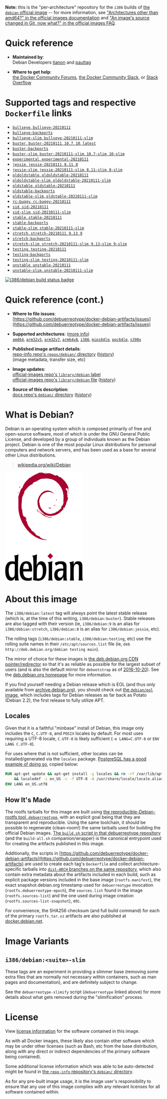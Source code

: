<!--

********************************************************************************

WARNING:

    DO NOT EDIT "debian/README.md"

    IT IS AUTO-GENERATED

    (from the other files in "debian/" combined with a set of templates)

********************************************************************************

-->

**Note:** this is the "per-architecture" repository for the `i386` builds of [the `debian` official image](https://hub.docker.com/_/debian) -- for more information, see ["Architectures other than amd64?" in the official images documentation](https://github.com/docker-library/official-images#architectures-other-than-amd64) and ["An image's source changed in Git, now what?" in the official images FAQ](https://github.com/docker-library/faq#an-images-source-changed-in-git-now-what).

# Quick reference

-	**Maintained by**:  
	Debian Developers [tianon](https://qa.debian.org/developer.php?login=tianon) and [paultag](https://qa.debian.org/developer.php?login=paultag)

-	**Where to get help**:  
	[the Docker Community Forums](https://forums.docker.com/), [the Docker Community Slack](https://dockr.ly/slack), or [Stack Overflow](https://stackoverflow.com/search?tab=newest&q=docker)

# Supported tags and respective `Dockerfile` links

-	[`bullseye`, `bullseye-20210111`](https://github.com/debuerreotype/docker-debian-artifacts/blob/50da5310602ec9caa7b1e074be74037cacb1bd43/bullseye/Dockerfile)
-	[`bullseye-backports`](https://github.com/debuerreotype/docker-debian-artifacts/blob/50da5310602ec9caa7b1e074be74037cacb1bd43/bullseye/backports/Dockerfile)
-	[`bullseye-slim`, `bullseye-20210111-slim`](https://github.com/debuerreotype/docker-debian-artifacts/blob/50da5310602ec9caa7b1e074be74037cacb1bd43/bullseye/slim/Dockerfile)
-	[`buster`, `buster-20210111`, `10.7`, `10`, `latest`](https://github.com/debuerreotype/docker-debian-artifacts/blob/50da5310602ec9caa7b1e074be74037cacb1bd43/buster/Dockerfile)
-	[`buster-backports`](https://github.com/debuerreotype/docker-debian-artifacts/blob/50da5310602ec9caa7b1e074be74037cacb1bd43/buster/backports/Dockerfile)
-	[`buster-slim`, `buster-20210111-slim`, `10.7-slim`, `10-slim`](https://github.com/debuerreotype/docker-debian-artifacts/blob/50da5310602ec9caa7b1e074be74037cacb1bd43/buster/slim/Dockerfile)
-	[`experimental`, `experimental-20210111`](https://github.com/debuerreotype/docker-debian-artifacts/blob/50da5310602ec9caa7b1e074be74037cacb1bd43/experimental/Dockerfile)
-	[`jessie`, `jessie-20210111`, `8.11`, `8`](https://github.com/debuerreotype/docker-debian-artifacts/blob/50da5310602ec9caa7b1e074be74037cacb1bd43/jessie/Dockerfile)
-	[`jessie-slim`, `jessie-20210111-slim`, `8.11-slim`, `8-slim`](https://github.com/debuerreotype/docker-debian-artifacts/blob/50da5310602ec9caa7b1e074be74037cacb1bd43/jessie/slim/Dockerfile)
-	[`oldoldstable`, `oldoldstable-20210111`](https://github.com/debuerreotype/docker-debian-artifacts/blob/50da5310602ec9caa7b1e074be74037cacb1bd43/oldoldstable/Dockerfile)
-	[`oldoldstable-slim`, `oldoldstable-20210111-slim`](https://github.com/debuerreotype/docker-debian-artifacts/blob/50da5310602ec9caa7b1e074be74037cacb1bd43/oldoldstable/slim/Dockerfile)
-	[`oldstable`, `oldstable-20210111`](https://github.com/debuerreotype/docker-debian-artifacts/blob/50da5310602ec9caa7b1e074be74037cacb1bd43/oldstable/Dockerfile)
-	[`oldstable-backports`](https://github.com/debuerreotype/docker-debian-artifacts/blob/50da5310602ec9caa7b1e074be74037cacb1bd43/oldstable/backports/Dockerfile)
-	[`oldstable-slim`, `oldstable-20210111-slim`](https://github.com/debuerreotype/docker-debian-artifacts/blob/50da5310602ec9caa7b1e074be74037cacb1bd43/oldstable/slim/Dockerfile)
-	[`rc-buggy`, `rc-buggy-20210111`](https://github.com/debuerreotype/docker-debian-artifacts/blob/50da5310602ec9caa7b1e074be74037cacb1bd43/rc-buggy/Dockerfile)
-	[`sid`, `sid-20210111`](https://github.com/debuerreotype/docker-debian-artifacts/blob/50da5310602ec9caa7b1e074be74037cacb1bd43/sid/Dockerfile)
-	[`sid-slim`, `sid-20210111-slim`](https://github.com/debuerreotype/docker-debian-artifacts/blob/50da5310602ec9caa7b1e074be74037cacb1bd43/sid/slim/Dockerfile)
-	[`stable`, `stable-20210111`](https://github.com/debuerreotype/docker-debian-artifacts/blob/50da5310602ec9caa7b1e074be74037cacb1bd43/stable/Dockerfile)
-	[`stable-backports`](https://github.com/debuerreotype/docker-debian-artifacts/blob/50da5310602ec9caa7b1e074be74037cacb1bd43/stable/backports/Dockerfile)
-	[`stable-slim`, `stable-20210111-slim`](https://github.com/debuerreotype/docker-debian-artifacts/blob/50da5310602ec9caa7b1e074be74037cacb1bd43/stable/slim/Dockerfile)
-	[`stretch`, `stretch-20210111`, `9.13`, `9`](https://github.com/debuerreotype/docker-debian-artifacts/blob/50da5310602ec9caa7b1e074be74037cacb1bd43/stretch/Dockerfile)
-	[`stretch-backports`](https://github.com/debuerreotype/docker-debian-artifacts/blob/50da5310602ec9caa7b1e074be74037cacb1bd43/stretch/backports/Dockerfile)
-	[`stretch-slim`, `stretch-20210111-slim`, `9.13-slim`, `9-slim`](https://github.com/debuerreotype/docker-debian-artifacts/blob/50da5310602ec9caa7b1e074be74037cacb1bd43/stretch/slim/Dockerfile)
-	[`testing`, `testing-20210111`](https://github.com/debuerreotype/docker-debian-artifacts/blob/50da5310602ec9caa7b1e074be74037cacb1bd43/testing/Dockerfile)
-	[`testing-backports`](https://github.com/debuerreotype/docker-debian-artifacts/blob/50da5310602ec9caa7b1e074be74037cacb1bd43/testing/backports/Dockerfile)
-	[`testing-slim`, `testing-20210111-slim`](https://github.com/debuerreotype/docker-debian-artifacts/blob/50da5310602ec9caa7b1e074be74037cacb1bd43/testing/slim/Dockerfile)
-	[`unstable`, `unstable-20210111`](https://github.com/debuerreotype/docker-debian-artifacts/blob/50da5310602ec9caa7b1e074be74037cacb1bd43/unstable/Dockerfile)
-	[`unstable-slim`, `unstable-20210111-slim`](https://github.com/debuerreotype/docker-debian-artifacts/blob/50da5310602ec9caa7b1e074be74037cacb1bd43/unstable/slim/Dockerfile)

[![i386/debian build status badge](https://img.shields.io/jenkins/s/https/doi-janky.infosiftr.net/job/multiarch/job/i386/job/debian.svg?label=i386/debian%20%20build%20job)](https://doi-janky.infosiftr.net/job/multiarch/job/i386/job/debian/)

# Quick reference (cont.)

-	**Where to file issues**:  
	[https://github.com/debuerreotype/docker-debian-artifacts/issues](https://github.com/debuerreotype/docker-debian-artifacts/issues)

-	**Supported architectures**: ([more info](https://github.com/docker-library/official-images#architectures-other-than-amd64))  
	[`amd64`](https://hub.docker.com/r/amd64/debian/), [`arm32v5`](https://hub.docker.com/r/arm32v5/debian/), [`arm32v7`](https://hub.docker.com/r/arm32v7/debian/), [`arm64v8`](https://hub.docker.com/r/arm64v8/debian/), [`i386`](https://hub.docker.com/r/i386/debian/), [`mips64le`](https://hub.docker.com/r/mips64le/debian/), [`ppc64le`](https://hub.docker.com/r/ppc64le/debian/), [`s390x`](https://hub.docker.com/r/s390x/debian/)

-	**Published image artifact details**:  
	[repo-info repo's `repos/debian/` directory](https://github.com/docker-library/repo-info/blob/master/repos/debian) ([history](https://github.com/docker-library/repo-info/commits/master/repos/debian))  
	(image metadata, transfer size, etc)

-	**Image updates**:  
	[official-images repo's `library/debian` label](https://github.com/docker-library/official-images/issues?q=label%3Alibrary%2Fdebian)  
	[official-images repo's `library/debian` file](https://github.com/docker-library/official-images/blob/master/library/debian) ([history](https://github.com/docker-library/official-images/commits/master/library/debian))

-	**Source of this description**:  
	[docs repo's `debian/` directory](https://github.com/docker-library/docs/tree/master/debian) ([history](https://github.com/docker-library/docs/commits/master/debian))

# What is Debian?

Debian is an operating system which is composed primarily of free and open-source software, most of which is under the GNU General Public License, and developed by a group of individuals known as the Debian project. Debian is one of the most popular Linux distributions for personal computers and network servers, and has been used as a base for several other Linux distributions.

> [wikipedia.org/wiki/Debian](https://en.wikipedia.org/wiki/Debian)

![logo](https://raw.githubusercontent.com/docker-library/docs/b449be7df57e9ed9086bb5821bfb5d6cdc5d67a4/debian/logo.png)

# About this image

The `i386/debian:latest` tag will always point the latest stable release (which is, at the time of this writing, `i386/debian:buster`). Stable releases are also tagged with their version (ie, `i386/debian:9` is an alias for `i386/debian:stretch`, `i386/debian:8` is an alias for `i386/debian:jessie`, etc).

The rolling tags (`i386/debian:stable`, `i386/debian:testing`, etc) use the rolling suite names in their `/etc/apt/sources.list` file (ie, `deb http://deb.debian.org/debian testing main`).

The mirror of choice for these images is [the deb.debian.org CDN pointer/redirector](https://deb.debian.org) so that it's as reliable as possible for the largest subset of users (and is also the default mirror for `debootstrap` as of [2016-10-20](https://anonscm.debian.org/cgit/d-i/debootstrap.git/commit/?id=9e8bc60ad1ccf3a25ce7890526b70059f3e770de)). See the [deb.debian.org homepage](https://deb.debian.org) for more information.

If you find yourself needing a Debian release which is EOL (and thus only available from [archive.debian.org](http://archive.debian.org)), you should check out [the `debian/eol` image](https://hub.docker.com/r/debian/eol/), which includes tags for Debian releases as far back as Potato (Debian 2.2), the first release to fully utilize APT.

## Locales

Given that it is a faithful "minbase" install of Debian, this image only includes the `C`, `C.UTF-8`, and `POSIX` locales by default. For most uses requiring a UTF-8 locale, `C.UTF-8` is likely sufficient (`-e LANG=C.UTF-8` or `ENV LANG C.UTF-8`).

For uses where that is not sufficient, other locales can be installed/generated via the `locales` package. [PostgreSQL has a good example of doing so](https://github.com/docker-library/postgres/blob/69bc540ecfffecce72d49fa7e4a46680350037f9/9.6/Dockerfile#L21-L24), copied below:

```dockerfile
RUN apt-get update && apt-get install -y locales && rm -rf /var/lib/apt/lists/* \
	&& localedef -i en_US -c -f UTF-8 -A /usr/share/locale/locale.alias en_US.UTF-8
ENV LANG en_US.utf8
```

## How It's Made

The rootfs tarballs for this image are built using [the reproducible-Debian-rootfs tool, `debuerreotype`](https://github.com/debuerreotype/debuerreotype), with an explicit goal being that they are transparent and reproducible. Using the same toolchain, it should be possible to regenerate (clean-room!) the same tarballs used for building the official Debian images. [The `build.sh` script in that debuerreotype repository](https://github.com/debuerreotype/debuerreotype/blob/master/build.sh) (and the `build-all.sh` companion/wrapper) is the canonical entrypoint used for creating the artifacts published in this image.

Additionally, the scripts in [https://github.com/debuerreotype/docker-debian-artifacts](https://github.com/debuerreotype/docker-debian-artifacts) are used to create each tag's `Dockerfile` and collect architecture-specific tarballs into [`dist-ARCH` branches on the same repository](https://github.com/debuerreotype/docker-debian-artifacts/branches), which also contain extra metadata about the artifacts included in each build, such as explicit package versions included in the base image (`rootfs.manifest`), the exact snapshot.debian.org timestamp used for `debuerreotype` invocation (`rootfs.debuerreotype-epoch`), the `sources.list` found in the image (`rootfs.sources-list`) and the one used during image creation (`rootfs.sources-list-snapshot`), etc.

For convenience, the SHA256 checksum (and full build command) for each of the primary `rootfs.tar.xz` artifacts are also published at [docker.debian.net](https://docker.debian.net/).

# Image Variants

## `i386/debian:<suite>-slim`

These tags are an experiment in providing a slimmer base (removing some extra files that are normally not necessary within containers, such as man pages and documentation), and are definitely subject to change.

See the `debuerreotype-slimify` script (`debuerreotype` linked above) for more details about what gets removed during the "slimification" process.

# License

View [license information](https://www.debian.org/social_contract#guidelines) for the software contained in this image.

As with all Docker images, these likely also contain other software which may be under other licenses (such as Bash, etc from the base distribution, along with any direct or indirect dependencies of the primary software being contained).

Some additional license information which was able to be auto-detected might be found in [the `repo-info` repository's `debian/` directory](https://github.com/docker-library/repo-info/tree/master/repos/debian).

As for any pre-built image usage, it is the image user's responsibility to ensure that any use of this image complies with any relevant licenses for all software contained within.
